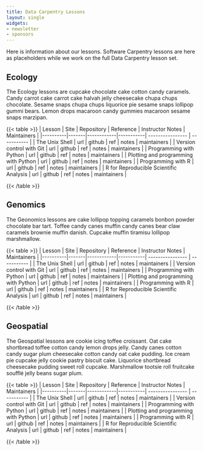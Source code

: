 ```yaml
---
title: Data Carpentry Lessons 
layout: single
widgets:
- newsletter
- sponsors
---
```



Here is information about our lessons.  Software Carpentry lessons are here as placeholders while we work on the full Data Carpentry lesson set.

## Ecology

The Ecology lessons are  cupcake chocolate cake cotton candy caramels. Candy carrot cake carrot cake halvah jelly cheesecake chupa chups chocolate. Sesame snaps chupa chups liquorice pie sesame snaps lollipop gummi bears. Lemon drops macaroon candy gummies macaroon sesame snaps marzipan. 

{{< table >}}
| Lesson   | Site  | Repository | Reference | Instructor Notes | Maintainers | 
|----------|-------|------------|-----------| ---------------- | ----------- |
| The Unix Shell    | url | github | ref | notes | maintainers | 
| Version control with Git   | url | github | ref | notes | maintainers | 
| Programming with Python   | url | github | ref | notes | maintainers | 
| Plotting and programming with Python   | url | github | ref |  notes | maintainers | 
| Programming with R | url | github | ref | notes | maintainers | 
| R for Reproducible Scientific Analysis | url | github | ref | notes | maintainers | 

{{< /table >}}

## Genomics

The Geonomics lessons are  cake lollipop topping caramels bonbon powder chocolate bar tart. Toffee candy canes muffin candy canes bear claw caramels brownie muffin danish. Cupcake muffin tiramisu lollipop marshmallow.

{{< table >}}
| Lesson   | Site  | Repository | Reference | Instructor Notes | Maintainers | 
|----------|-------|------------|-----------| ---------------- | ----------- |
| The Unix Shell    | url | github | ref | notes | maintainers | 
| Version control with Git   | url | github | ref | notes | maintainers | 
| Programming with Python   | url | github | ref | notes | maintainers | 
| Plotting and programming with Python   | url | github | ref |  notes | maintainers | 
| Programming with R | url | github | ref | notes | maintainers | 
| R for Reproducible Scientific Analysis | url | github | ref | notes | maintainers | 

{{< /table >}}

## Geospatial

The Geospatial lessons are cookie icing toffee croissant. Oat cake shortbread toffee cotton candy lemon drops jelly. Candy canes cotton candy sugar plum cheesecake cotton candy oat cake pudding. Ice cream pie cupcake jelly cookie pastry biscuit cake. Liquorice shortbread cheesecake pudding sweet roll cupcake. Marshmallow tootsie roll fruitcake soufflé jelly beans sugar plum.

{{< table >}}
| Lesson   | Site  | Repository | Reference | Instructor Notes | Maintainers | 
|----------|-------|------------|-----------| ---------------- | ----------- |
| The Unix Shell    | url | github | ref | notes | maintainers | 
| Version control with Git   | url | github | ref | notes | maintainers | 
| Programming with Python   | url | github | ref | notes | maintainers | 
| Plotting and programming with Python   | url | github | ref |  notes | maintainers | 
| Programming with R | url | github | ref | notes | maintainers | 
| R for Reproducible Scientific Analysis | url | github | ref | notes | maintainers | 

{{< /table >}}
